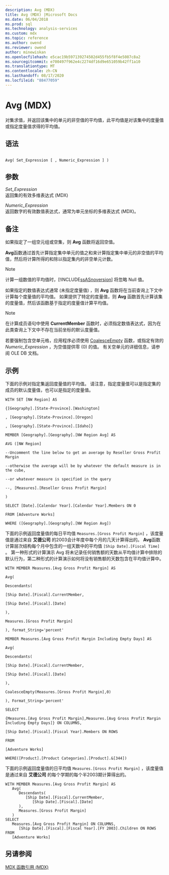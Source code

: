 ```yaml
---
description: Avg (MDX)
title: Avg (MDX) |Microsoft Docs
ms.date: 06/04/2018
ms.prod: sql
ms.technology: analysis-services
ms.custom: mdx
ms.topic: reference
ms.author: owend
ms.reviewer: owend
author: minewiskan
ms.openlocfilehash: e5cac19b597139274502d455fb5f8f4e5087c8a2
ms.sourcegitcommit: e700497f962e4c2274df16d9e651059b42ff1a10
ms.translationtype: MT
ms.contentlocale: zh-CN
ms.lasthandoff: 08/17/2020
ms.locfileid: "88477059"
---
```

# <a name="avg-mdx"></a>Avg (MDX)


  对集求值，并返回该集中的单元的非空值的平均值，此平均值是对该集中的度量值或指定度量值求得的平均值。  
  
## <a name="syntax"></a>语法  
  
```  
  
Avg( Set_Expression [ , Numeric_Expression ] )  
```  
  
## <a name="arguments"></a>参数  
 *Set_Expression*  
 返回集的有效多维表达式 (MDX)  
  
 *Numeric_Expression*  
 返回数字的有效数值表达式，通常为单元坐标的多维表达式 (MDX)。  
  
## <a name="remarks"></a>备注  
 如果指定了一组空元组或空集，则 **Avg** 函数将返回空值。  
  
 **Avg**函数通过首先计算指定集中单元的值之和来计算指定集中单元的非空值的平均值，然后将计算所得的和除以指定集内的非空单元计数。  
  
> [!NOTE]  
>  计算一组数值的平均值时，[!INCLUDE[ssASnoversion](../includes/ssasnoversion-md.md)] 将忽略 Null 值。  
  
 如果指定的数值表达式通常 (未指定度量值) ，则 **Avg** 函数将在当前查询上下文中计算每个度量值的平均值。 如果提供了特定的度量值，则 **Avg** 函数首先计算该集的度量值，然后该函数基于指定的度量值计算平均值。  
  
> [!NOTE]  
>  在计算成员语句中使用 **CurrentMember** 函数时，必须指定数值表达式，因为在此类查询上下文中不存在当前坐标的默认度量值。  
  
 若要强制包含空单元格，应用程序必须使用 [CoalesceEmpty](../mdx/coalesceempty-mdx.md) 函数，或指定有效的 *Numeric_Expression* ，为空值提供零 (0) 的值。 有关空单元的详细信息，请参阅 OLE DB 文档。  
  
## <a name="examples"></a>示例  
 下面的示例对指定集返回度量值的平均值。 请注意，指定度量值可以是指定集的成员的默认度量值，也可以是指定的度量值。  
  
 `WITH SET [NW Region] AS`  
  
 `{[Geography].[State-Province].[Washington]`  
  
 `, [Geography].[State-Province].[Oregon]`  
  
 `, [Geography].[State-Province].[Idaho]}`  
  
 `MEMBER [Geography].[Geography].[NW Region Avg] AS`  
  
 `AVG ([NW Region]`  
  
 `--Uncomment the line below to get an average by Reseller Gross Profit Margin`  
  
 `--otherwise the average will be by whatever the default measure is in the cube,`  
  
 `--or whatever measure is specified in the query`  
  
 `--, [Measures].[Reseller Gross Profit Margin]`  
  
 `)`  
  
 `SELECT [Date].[Calendar Year].[Calendar Year].Members ON 0`  
  
 `FROM [Adventure Works]`  
  
 `WHERE ([Geography].[Geography].[NW Region Avg])`  
  
 下面的示例返回度量值的每日平均值 `Measures.[Gross Profit Margin]` ，该度量值是通过来自 **艾德公司** 的2003会计年度中每个月的几天计算得出的。 **Avg**函数计算层次结构每个月中包含的一组天数中的平均值 `[Ship Date].[Fiscal Time]` 。 第一种形式的计算演示 Avg 将未记录任何销售额的天数从平均值计算中排除的默认行为，第二种形式的计算演示如何将没有销售额的天数包含在平均值计算中。  
  
 `WITH MEMBER Measures.[Avg Gross Profit Margin] AS`  
  
 `Avg(`  
  
 `Descendants(`  
  
 `[Ship Date].[Fiscal].CurrentMember,`  
  
 `[Ship Date].[Fiscal].[Date]`  
  
 `),`  
  
 `Measures.[Gross Profit Margin]`  
  
 `), format_String='percent'`  
  
 `MEMBER Measures.[Avg Gross Profit Margin Including Empty Days] AS`  
  
 `Avg(`  
  
 `Descendants(`  
  
 `[Ship Date].[Fiscal].CurrentMember,`  
  
 `[Ship Date].[Fiscal].[Date]`  
  
 `),`  
  
 `CoalesceEmpty(Measures.[Gross Profit Margin],0)`  
  
 `), Format_String='percent'`  
  
 `SELECT`  
  
 `{Measures.[Avg Gross Profit Margin],Measures.[Avg Gross Profit Margin Including Empty Days]} ON COLUMNS,`  
  
 `[Ship Date].[Fiscal].[Fiscal Year].Members ON ROWS`  
  
 `FROM`  
  
 `[Adventure Works]`  
  
 `WHERE([Product].[Product Categories].[Product].&[344])`  
  
 下面的示例返回度量值的日平均值 `Measures.[Gross Profit Margin]` ，该度量值是通过来自 **艾德公司** 的每个学期的每个半2003期计算得出的。  
  
```  
WITH MEMBER Measures.[Avg Gross Profit Margin] AS  
   Avg(  
      Descendants(  
         [Ship Date].[Fiscal].CurrentMember,   
            [Ship Date].[Fiscal].[Date]  
      ),   
      Measures.[Gross Profit Margin]  
   )  
SELECT  
   Measures.[Avg Gross Profit Margin] ON COLUMNS,  
      [Ship Date].[Fiscal].[Fiscal Year].[FY 2003].Children ON ROWS  
FROM  
   [Adventure Works]  
```  
  
## <a name="see-also"></a>另请参阅  
 [MDX 函数引用 (MDX)](../mdx/mdx-function-reference-mdx.md)  
  
  

